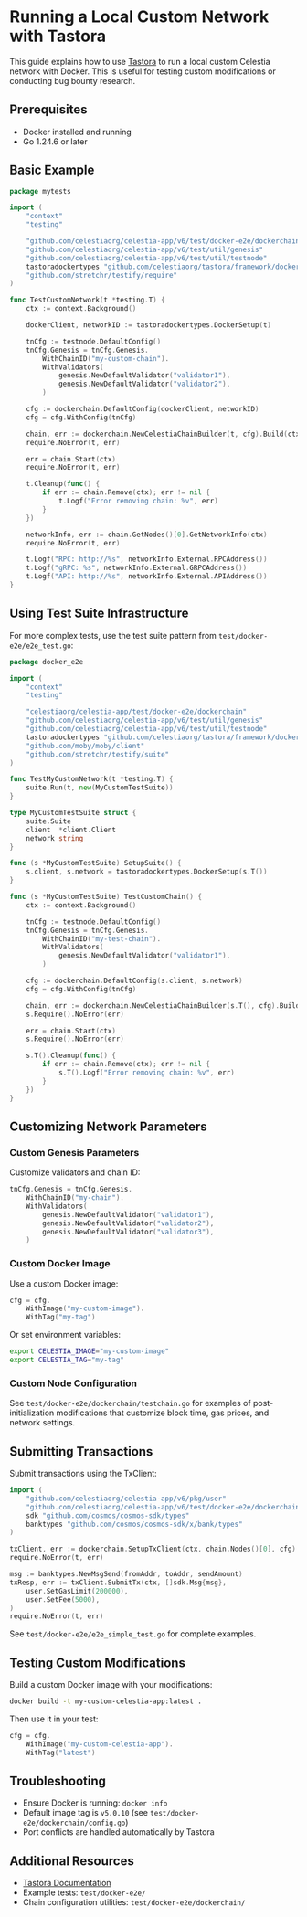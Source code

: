# Running a Local Custom Network with Tastora

This guide explains how to use [Tastora](https://github.com/celestiaorg/tastora) to run a local custom Celestia network with Docker. This is useful for testing custom modifications or conducting bug bounty research.

## Prerequisites

- Docker installed and running
- Go 1.24.6 or later

## Basic Example

```go
package mytests

import (
	"context"
	"testing"

	"github.com/celestiaorg/celestia-app/v6/test/docker-e2e/dockerchain"
	"github.com/celestiaorg/celestia-app/v6/test/util/genesis"
	"github.com/celestiaorg/celestia-app/v6/test/util/testnode"
	tastoradockertypes "github.com/celestiaorg/tastora/framework/docker"
	"github.com/stretchr/testify/require"
)

func TestCustomNetwork(t *testing.T) {
	ctx := context.Background()

	dockerClient, networkID := tastoradockertypes.DockerSetup(t)

	tnCfg := testnode.DefaultConfig()
	tnCfg.Genesis = tnCfg.Genesis.
		WithChainID("my-custom-chain").
		WithValidators(
			genesis.NewDefaultValidator("validator1"),
			genesis.NewDefaultValidator("validator2"),
		)

	cfg := dockerchain.DefaultConfig(dockerClient, networkID)
	cfg = cfg.WithConfig(tnCfg)

	chain, err := dockerchain.NewCelestiaChainBuilder(t, cfg).Build(ctx)
	require.NoError(t, err)

	err = chain.Start(ctx)
	require.NoError(t, err)

	t.Cleanup(func() {
		if err := chain.Remove(ctx); err != nil {
			t.Logf("Error removing chain: %v", err)
		}
	})

	networkInfo, err := chain.GetNodes()[0].GetNetworkInfo(ctx)
	require.NoError(t, err)

	t.Logf("RPC: http://%s", networkInfo.External.RPCAddress())
	t.Logf("gRPC: %s", networkInfo.External.GRPCAddress())
	t.Logf("API: http://%s", networkInfo.External.APIAddress())
}
```

## Using Test Suite Infrastructure

For more complex tests, use the test suite pattern from `test/docker-e2e/e2e_test.go`:

```go
package docker_e2e

import (
	"context"
	"testing"

	"celestiaorg/celestia-app/test/docker-e2e/dockerchain"
	"github.com/celestiaorg/celestia-app/v6/test/util/genesis"
	"github.com/celestiaorg/celestia-app/v6/test/util/testnode"
	tastoradockertypes "github.com/celestiaorg/tastora/framework/docker"
	"github.com/moby/moby/client"
	"github.com/stretchr/testify/suite"
)

func TestMyCustomNetwork(t *testing.T) {
	suite.Run(t, new(MyCustomTestSuite))
}

type MyCustomTestSuite struct {
	suite.Suite
	client  *client.Client
	network string
}

func (s *MyCustomTestSuite) SetupSuite() {
	s.client, s.network = tastoradockertypes.DockerSetup(s.T())
}

func (s *MyCustomTestSuite) TestCustomChain() {
	ctx := context.Background()

	tnCfg := testnode.DefaultConfig()
	tnCfg.Genesis = tnCfg.Genesis.
		WithChainID("my-test-chain").
		WithValidators(
			genesis.NewDefaultValidator("validator1"),
		)

	cfg := dockerchain.DefaultConfig(s.client, s.network)
	cfg = cfg.WithConfig(tnCfg)

	chain, err := dockerchain.NewCelestiaChainBuilder(s.T(), cfg).Build(ctx)
	s.Require().NoError(err)

	err = chain.Start(ctx)
	s.Require().NoError(err)

	s.T().Cleanup(func() {
		if err := chain.Remove(ctx); err != nil {
			s.T().Logf("Error removing chain: %v", err)
		}
	})
}
```

## Customizing Network Parameters

### Custom Genesis Parameters

Customize validators and chain ID:

```go
tnCfg.Genesis = tnCfg.Genesis.
	WithChainID("my-chain").
	WithValidators(
		genesis.NewDefaultValidator("validator1"),
		genesis.NewDefaultValidator("validator2"),
		genesis.NewDefaultValidator("validator3"),
	)
```

### Custom Docker Image

Use a custom Docker image:

```go
cfg = cfg.
	WithImage("my-custom-image").
	WithTag("my-tag")
```

Or set environment variables:
```bash
export CELESTIA_IMAGE="my-custom-image"
export CELESTIA_TAG="my-tag"
```

### Custom Node Configuration

See `test/docker-e2e/dockerchain/testchain.go` for examples of post-initialization modifications that customize block time, gas prices, and network settings.

## Submitting Transactions

Submit transactions using the TxClient:

```go
import (
	"github.com/celestiaorg/celestia-app/v6/pkg/user"
	"github.com/celestiaorg/celestia-app/v6/test/docker-e2e/dockerchain"
	sdk "github.com/cosmos/cosmos-sdk/types"
	banktypes "github.com/cosmos/cosmos-sdk/x/bank/types"
)

txClient, err := dockerchain.SetupTxClient(ctx, chain.Nodes()[0], cfg)
require.NoError(t, err)

msg := banktypes.NewMsgSend(fromAddr, toAddr, sendAmount)
txResp, err := txClient.SubmitTx(ctx, []sdk.Msg{msg}, 
	user.SetGasLimit(200000), 
	user.SetFee(5000),
)
require.NoError(t, err)
```

See `test/docker-e2e/e2e_simple_test.go` for complete examples.

## Testing Custom Modifications

Build a custom Docker image with your modifications:

```bash
docker build -t my-custom-celestia-app:latest .
```

Then use it in your test:

```go
cfg = cfg.
	WithImage("my-custom-celestia-app").
	WithTag("latest")
```

## Troubleshooting

- Ensure Docker is running: `docker info`
- Default image tag is `v5.0.10` (see `test/docker-e2e/dockerchain/config.go`)
- Port conflicts are handled automatically by Tastora

## Additional Resources

- [Tastora Documentation](https://github.com/celestiaorg/tastora)
- Example tests: `test/docker-e2e/`
- Chain configuration utilities: `test/docker-e2e/dockerchain/`

